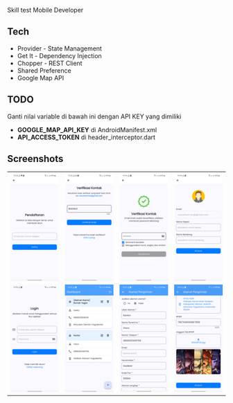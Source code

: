 Skill test Mobile Developer

## Tech
- Provider - State Management
- Get It - Dependency Injection
- Chopper - REST Client
- Shared Preference
- Google Map API


## TODO
Ganti nilai variable di bawah ini dengan API KEY yang dimiliki
- **GOOGLE_MAP_API_KEY** di AndroidManifest.xml
- **API_ACCESS_TOKEN** di header_interceptor.dart


## Screenshots
<table>
  <tr>
    <td><img src="screenshots/Register-Step-1.jpg" width="200" alt="Register Step 1" /></td>
    <td><img src="screenshots/Register-Step-2.jpg" width="200" alt="Register Step 2" /></td>
    <td><img src="screenshots/Register-Step-3.jpg" width="200" alt="Register Step 3" /></td>
    <td><img src="screenshots/Register-Step-4.jpg" width="200" alt="Register Step 4" /></td>
  </tr>
  <tr>
    <td><img src="screenshots/Login-Page.jpg" width="200" alt="Login" /></td>
    <td><img src="screenshots/Dashboard.jpg" width="200" alt="Dashboard" /></td>
    <td><img src="screenshots/Edit-Address.jpg" width="200" alt="Edit Address" /></td>
    <td><img src="screenshots/Edit-Address-2.jpg" width="200" alt="Edit Address" /></td>
  </tr>
</table>
